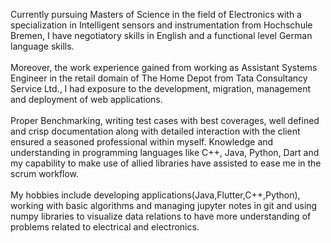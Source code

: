Currently pursuing Masters of Science in the field of Electronics with a specialization in Intelligent sensors and instrumentation from Hochschule Bremen, I have negotiatory skills in English and a functional level German language skills. 
<br/><br/>
Moreover, the work experience gained from working as Assistant Systems Engineer in the retail domain of The Home Depot from Tata Consultancy Service Ltd., I had exposure to the development, migration, management and deployment of web applications.
<br/><br/>
 Proper Benchmarking, writing test cases with best coverages, well defined and crisp documentation along with detailed interaction with the client ensured a seasoned professional within myself. Knowledge and understanding in programming languages like C++, Java, Python, Dart and my capability to make use of allied libraries have assisted to ease me in the scrum workflow. 
<br/><br/>
My hobbies include developing applications(Java,Flutter,C++,Python), working with basic algorithms and managing jupyter notes in git and using numpy libraries to visualize data relations to have more understanding of problems related to electrical and electronics.
<br/><br/>